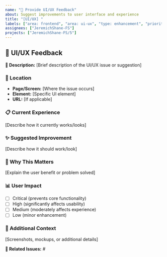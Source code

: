 ```yaml
---
name: "🎨 Provide UI/UX Feedback"
about: Suggest improvements to user interface and experience
title: "[UI/UX] "
labels: ["area: frontend", "area: ui-ux", "type: enhancement", "priority: medium"]
assignees: ["JeremichShane-FS"]
projects: ["JeremichShane-FS/5"]
---
```


## 🎨 UI/UX Feedback

**🎯 Description:** [Brief description of the UI/UX issue or suggestion]

### 📍 Location

- **Page/Screen:** [Where the issue occurs]
- **Element:** [Specific UI element]
- **URL:** [If applicable]

### 📋 Current Experience

[Describe how it currently works/looks]

### ✨ Suggested Improvement

[Describe how it should work/look]

### 🤔 Why This Matters

[Explain the user benefit or problem solved]

### 📊 User Impact

- [ ] Critical (prevents core functionality)
- [ ] High (significantly affects usability)
- [ ] Medium (moderately affects experience)
- [ ] Low (minor enhancement)

### 📝 Additional Context

[Screenshots, mockups, or additional details]

**🔗 Related Issues:** #

